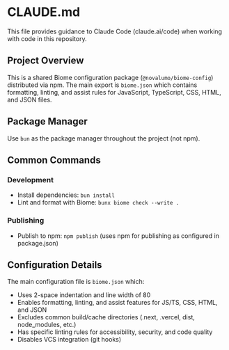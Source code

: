 # CLAUDE.md

This file provides guidance to Claude Code (claude.ai/code) when working with code in this repository.

## Project Overview

This is a shared Biome configuration package (`@novalumo/biome-config`) distributed via npm. The main export is `biome.json` which contains formatting, linting, and assist rules for JavaScript, TypeScript, CSS, HTML, and JSON files.

## Package Manager

Use `bun` as the package manager throughout the project (not npm).

## Common Commands

### Development
- Install dependencies: `bun install`
- Lint and format with Biome: `bunx biome check --write .`

### Publishing
- Publish to npm: `npm publish` (uses npm for publishing as configured in package.json)

## Configuration Details

The main configuration file is `biome.json` which:
- Uses 2-space indentation and line width of 80
- Enables formatting, linting, and assist features for JS/TS, CSS, HTML, and JSON
- Excludes common build/cache directories (.next, .vercel, dist, node_modules, etc.)
- Has specific linting rules for accessibility, security, and code quality
- Disables VCS integration (git hooks)
